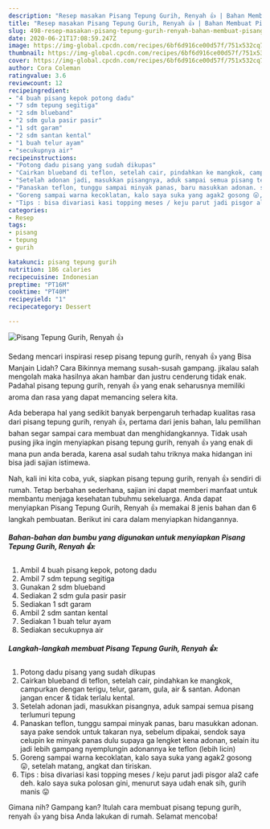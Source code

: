 ```yaml
---
description: "Resep masakan Pisang Tepung Gurih, Renyah 👍 | Bahan Membuat Pisang Tepung Gurih, Renyah 👍 Yang Paling Enak"
title: "Resep masakan Pisang Tepung Gurih, Renyah 👍 | Bahan Membuat Pisang Tepung Gurih, Renyah 👍 Yang Paling Enak"
slug: 498-resep-masakan-pisang-tepung-gurih-renyah-bahan-membuat-pisang-tepung-gurih-renyah-yang-paling-enak
date: 2020-06-21T17:08:59.247Z
image: https://img-global.cpcdn.com/recipes/6bf6d916ce00d57f/751x532cq70/pisang-tepung-gurih-renyah-👍-foto-resep-utama.jpg
thumbnail: https://img-global.cpcdn.com/recipes/6bf6d916ce00d57f/751x532cq70/pisang-tepung-gurih-renyah-👍-foto-resep-utama.jpg
cover: https://img-global.cpcdn.com/recipes/6bf6d916ce00d57f/751x532cq70/pisang-tepung-gurih-renyah-👍-foto-resep-utama.jpg
author: Cora Coleman
ratingvalue: 3.6
reviewcount: 12
recipeingredient:
- "4 buah pisang kepok potong dadu"
- "7 sdm tepung segitiga"
- "2 sdm blueband"
- "2 sdm gula pasir pasir"
- "1 sdt garam"
- "2 sdm santan kental"
- "1 buah telur ayam"
- "secukupnya air"
recipeinstructions:
- "Potong dadu pisang yang sudah dikupas"
- "Cairkan blueband di teflon, setelah cair, pindahkan ke mangkok, campurkan dengan terigu, telur, garam, gula, air &amp; santan. Adonan jangan encer &amp; tidak terlalu kental."
- "Setelah adonan jadi, masukkan pisangnya, aduk sampai semua pisang terlumuri tepung"
- "Panaskan teflon, tunggu sampai minyak panas, baru masukkan adonan. saya pake sendok untuk takaran nya, sebelum dipakai, sendok saya celupin ke minyak panas dulu supaya ga lengket kena adonan, selain itu jadi lebih gampang nyemplungin adonannya ke teflon (lebih licin)"
- "Goreng sampai warna kecoklatan, kalo saya suka yang agak2 gosong 😛, setelah matang, angkat dan tiriskan."
- "Tips : bisa divariasi kasi topping meses / keju parut jadi pisgor ala2 cafe deh. kalo saya suka polosan gini, menurut saya udah enak sih, gurih manis 😛"
categories:
- Resep
tags:
- pisang
- tepung
- gurih

katakunci: pisang tepung gurih 
nutrition: 186 calories
recipecuisine: Indonesian
preptime: "PT16M"
cooktime: "PT40M"
recipeyield: "1"
recipecategory: Dessert

---
```



![Pisang Tepung Gurih, Renyah 👍](https://img-global.cpcdn.com/recipes/6bf6d916ce00d57f/751x532cq70/pisang-tepung-gurih-renyah-👍-foto-resep-utama.jpg)

Sedang mencari inspirasi resep pisang tepung gurih, renyah 👍 yang Bisa Manjain Lidah? Cara Bikinnya memang susah-susah gampang. jikalau salah mengolah maka hasilnya akan hambar dan justru cenderung tidak enak. Padahal pisang tepung gurih, renyah 👍 yang enak seharusnya memiliki aroma dan rasa yang dapat memancing selera kita.



Ada beberapa hal yang sedikit banyak berpengaruh terhadap kualitas rasa dari pisang tepung gurih, renyah 👍, pertama dari jenis bahan, lalu pemilihan bahan segar sampai cara membuat dan menghidangkannya. Tidak usah pusing jika ingin menyiapkan pisang tepung gurih, renyah 👍 yang enak di mana pun anda berada, karena asal sudah tahu triknya maka hidangan ini bisa jadi sajian istimewa.


Nah, kali ini kita coba, yuk, siapkan pisang tepung gurih, renyah 👍 sendiri di rumah. Tetap berbahan sederhana, sajian ini dapat memberi manfaat untuk membantu menjaga kesehatan tubuhmu sekeluarga. Anda dapat menyiapkan Pisang Tepung Gurih, Renyah 👍 memakai 8 jenis bahan dan 6 langkah pembuatan. Berikut ini cara dalam menyiapkan hidangannya.

<!--inarticleads1-->

##### Bahan-bahan dan bumbu yang digunakan untuk menyiapkan Pisang Tepung Gurih, Renyah 👍:

1. Ambil 4 buah pisang kepok, potong dadu
1. Ambil 7 sdm tepung segitiga
1. Gunakan 2 sdm blueband
1. Sediakan 2 sdm gula pasir pasir
1. Sediakan 1 sdt garam
1. Ambil 2 sdm santan kental
1. Sediakan 1 buah telur ayam
1. Sediakan secukupnya air




<!--inarticleads2-->

##### Langkah-langkah membuat Pisang Tepung Gurih, Renyah 👍:

1. Potong dadu pisang yang sudah dikupas
1. Cairkan blueband di teflon, setelah cair, pindahkan ke mangkok, campurkan dengan terigu, telur, garam, gula, air &amp; santan. Adonan jangan encer &amp; tidak terlalu kental.
1. Setelah adonan jadi, masukkan pisangnya, aduk sampai semua pisang terlumuri tepung
1. Panaskan teflon, tunggu sampai minyak panas, baru masukkan adonan. saya pake sendok untuk takaran nya, sebelum dipakai, sendok saya celupin ke minyak panas dulu supaya ga lengket kena adonan, selain itu jadi lebih gampang nyemplungin adonannya ke teflon (lebih licin)
1. Goreng sampai warna kecoklatan, kalo saya suka yang agak2 gosong 😛, setelah matang, angkat dan tiriskan.
1. Tips : bisa divariasi kasi topping meses / keju parut jadi pisgor ala2 cafe deh. kalo saya suka polosan gini, menurut saya udah enak sih, gurih manis 😛




Gimana nih? Gampang kan? Itulah cara membuat pisang tepung gurih, renyah 👍 yang bisa Anda lakukan di rumah. Selamat mencoba!
